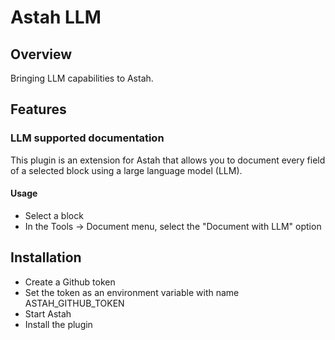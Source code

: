 # Astah LLM 

## Overview

Bringing LLM capabilities to Astah.

## Features

### LLM supported documentation

This plugin is an extension for Astah that allows you 
to document every field of a selected block using a 
large language model (LLM).

#### Usage

- Select a block
- In the Tools -> Document menu, select the "Document with LLM" option

## Installation

- Create a Github token
- Set the token as an environment variable with name ASTAH_GITHUB_TOKEN 
- Start Astah
- Install the plugin